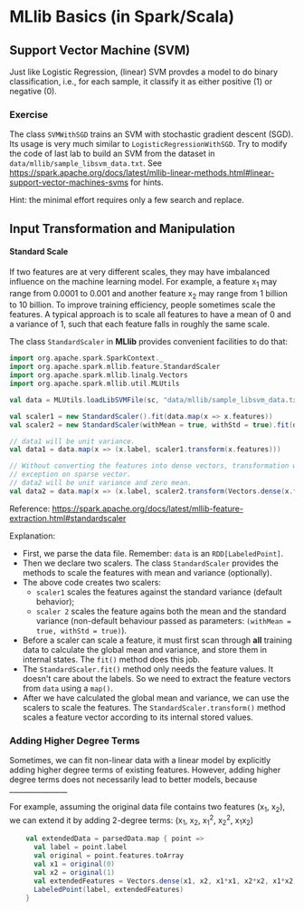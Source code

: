 # MLlib Basics (in Spark/Scala)

## Support Vector Machine (SVM) 

Just like Logistic Regression, (linear) SVM provdes a model to do binary classification, i.e., for each sample, it classify it as either positive (1) or negative (0).

### Exercise

The class `SVMWithSGD` trains an SVM with stochastic gradient descent (SGD). Its usage is very much similar to `LogisticRegressionWithSGD`. Try to modify the code of last lab to build an SVM from the dataset in `data/mllib/sample_libsvm_data.txt`. See https://spark.apache.org/docs/latest/mllib-linear-methods.html#linear-support-vector-machines-svms for hints.

Hint: the minimal effort requires only a few search and replace.

## Input Transformation and Manipulation

#### Standard Scale
If two features are at very different scales, they may have imbalanced influence on the machine learning model. For example, a feature x<sub>1</sub> may range from 0.0001 to 0.001 and another feature x<sub>2</sub> may range from 1 billion to 10 billion. To improve training efficiency, people sometimes scale the features. A typical approach is to scale all features to have a mean of 0 and a variance of 1, such that each feature falls in roughly the same scale.

The class `StandardScaler` in **MLlib** provides convenient facilities to do that:

```scala
import org.apache.spark.SparkContext._
import org.apache.spark.mllib.feature.StandardScaler
import org.apache.spark.mllib.linalg.Vectors
import org.apache.spark.mllib.util.MLUtils

val data = MLUtils.loadLibSVMFile(sc, "data/mllib/sample_libsvm_data.txt")

val scaler1 = new StandardScaler().fit(data.map(x => x.features))
val scaler2 = new StandardScaler(withMean = true, withStd = true).fit(data.map(x => x.features))

// data1 will be unit variance.
val data1 = data.map(x => (x.label, scaler1.transform(x.features)))

// Without converting the features into dense vectors, transformation with zero mean will raise
// exception on sparse vector.
// data2 will be unit variance and zero mean.
val data2 = data.map(x => (x.label, scaler2.transform(Vectors.dense(x.features.toArray))))
```
Reference: https://spark.apache.org/docs/latest/mllib-feature-extraction.html#standardscaler

Explanation:
+ First, we parse the data file. Remember: `data` is an `RDD[LabeledPoint]`.
+ Then we declare two scalers. The class `StandardScaler` provides the methods to scale the features with mean and variance (optionally).
+ The above code creates two scalers: 
    * `scaler1` scales the features against the standard variance (default behavior); 
    * `scaler 2` scales the feature agains both the mean and the standard variance (non-default behaviour passed as parameters: `(withMean = true, withStd = true)`).
+ Before a scaler can scale a feature, it must first scan through **all** training data to calculate the global mean and variance, and store them in internal states. The `fit()` method does this job.
+ The `StandardScaler.fit()` method only needs the feature values. It doesn't care about the labels. So we need to extract the feature vectors from `data` using a `map()`.
+ After we have calculated the global mean and variance, we can use the scalers to scale the features. The `StandardScaler.transform()` method scales a feature vector according to its internal stored values.

### Adding Higher Degree Terms
Sometimes, we can fit non-linear data with a linear model by explicitly adding higher degree terms of existing features. However, adding higher degree terms does not necessarily lead to better models, because \_\_\_\_\_\_\_\_\_\_\_\_\_\_\_\_

For example, assuming the original data file contains two features (x<sub>1</sub>, x<sub>2</sub>), we can extend it by adding 2-degree terms: (x<sub>1</sub>, x<sub>2</sub>, x<sub>1</sub><sup>2</sup>, x<sub>2</sub><sup>2</sup>, x<sub>1</sub>x<sub>2</sub>)

```scala
	val extendedData = parsedData.map { point =>
	  val label = point.label
	  val original = point.features.toArray
	  val x1 = original(0)
	  val x2 = original(1)
	  val extendedFeatures = Vectors.dense(x1, x2, x1*x1, x2*x2, x1*x2)
	  LabeledPoint(label, extendedFeatures)
	}
```
	
